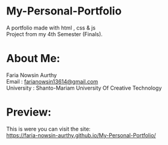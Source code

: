 # My-Personal-Portfolio
A portfolio made with html , css & js <br/>
Project from my 4th Semester (Finals). <br/>

# About Me:
Faria Nowsin Aurthy <br/>
Email : farianowsin13614@gmail.com <br/>
University : Shanto-Mariam University Of Creative Technology <br/>

# Preview:
This is were you can visit the site: <br/>
https://faria-nowsin-aurthy.github.io/My-Personal-Portfolio/

